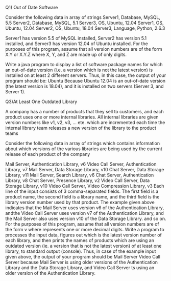 Q1) Out of Date Software

Consider the following data in array of strings
Server1, Database, MySQL, 5.5
Server2, Database, MySQL, 5.1
Server3, OS, Ubuntu, 12.04
Server1, OS, Ubuntu, 12.04
Server2, OS, Ubuntu, 18.04
Server3, Language, Python, 2.6.3

Server1 has version 5.5 of MySQL installed, Server2 has version 5.1 installed, and Server3 has version 12.04 of Ubuntu installed. For the purposes of this program, assume that all version numbers are of the form X.Y or X.Y.Z where X, Y, and Z are made up of only digits.

Write a java program to display a list of software package names for which an out-of-date version  (i.e. a version which is not the latest version) is installed on at least 2 different servers. 
Thus, in this case, the output of your program should be:
Ubuntu
Because Ubuntu 12.04 is an out-of-date version (the latest version is 18.04), and it is installed on two servers (Server 3, and Server 1).

Q3)At Least One Outdated Library

A company has a number of products that they sell to customers, and each product uses one or more internal libraries. All internal libraries are given version numbers like v1, v2, v3, ... ete. which are incremented each time the internal library team releases a new version of the library to the product teams

Consider the following data in array of strings which contains information about which versions of the various libraries are being used by the current release of each product of the company

Mail Server, Authentication Library, v6
Video Call Server, Authentication Library, v7
Mail Server, Data Storage Library, v10
Chat Server, Data Storage Library, v11
Mail Server, Search Library, v6
Chat Server, Authentication Library, v8
Chat Server, Presence Library, v2
Video Call Server, Data Storage Library, v10
Video Call Server, Video Compression Library, v3
Each line of the input consists of 3 comma-separated fields. The first field is a product name, the second field is a library name, and the third field is the library version number used by that product. The example given above indicates that the Mail Server uses version v6 of the Authentication Library, andthe Video Call Server uses version v7 of the Authentication Library, and the Mail Server also uses version v10 of the Data Storage Library. and so on. For the
purposes of this program, assume that all version numbers are of the form v<digits> where <digits> represents one or more decimal digits. Write a program to  processes the input data, figures out which is the latest version number of each library, and then prints the names of products which are using an outdated version (ie. a version that is not the latest version) of at least one library, to standard output (console). Thus, in case of the example input given above, the output of your program should be
Mail Server
Video Call Server
because Mail Server is using older versions of the Authentication Library and the Data
Storage Library, and Video Call Server ts using an older version of the Authentication
Library. 



